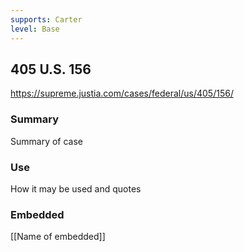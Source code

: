 ```yaml
---
supports: Carter
level: Base
---
```

## 405 U.S. 156

https://supreme.justia.com/cases/federal/us/405/156/

### Summary

Summary of case

### Use

How it may be used and quotes

### Embedded

[[Name of embedded]]